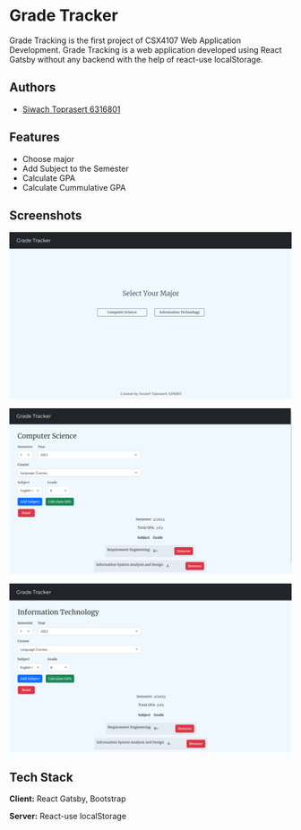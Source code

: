 
# Grade Tracker

Grade Tracking is the first project of CSX4107 Web Application Development. Grade Tracking is a web application developed using React Gatsby without any backend with the help of react-use localStorage.
## Authors

- [Siwach Toprasert 6316801](https://github.com/Pan1245/)


## Features

- Choose major
- Add Subject to the Semester
- Calculate GPA
- Calculate Cummulative GPA


## Screenshots

![App Screenshot](https://github.com/Pan1245/grade-tracker/blob/main/grade-tracker-snapshots/HomePage.png?raw=true)

![App Screenshot](https://github.com/Pan1245/grade-tracker/blob/main/grade-tracker-snapshots/CsPage.png?raw=true)

![App Screenshot](https://github.com/Pan1245/grade-tracker/blob/main/grade-tracker-snapshots/ItPage.png?raw=true)


## Tech Stack

**Client:** React Gatsby, Bootstrap

**Server:** React-use localStorage

